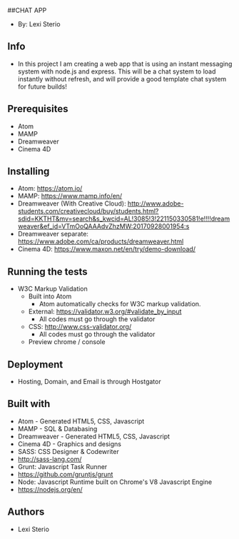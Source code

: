 ##CHAT APP
- By: Lexi Sterio

## Info
- In this project I am creating a web app that is using an instant messaging system with node.js and express. This will be a chat system to load instantly without refresh, and will provide a good template chat system for future builds!



## Prerequisites
- Atom
- MAMP
- Dreamweaver
- Cinema 4D

## Installing
- Atom: https://atom.io/
- MAMP: https://www.mamp.info/en/
- Dreamweaver (With Creative Cloud): http://www.adobe-students.com/creativecloud/buy/students.html?sdid=KKTHT&mv=search&s_kwcid=AL!3085!3!221150330581!e!!!!dreamweaver&ef_id=VTmOoQAAAdvZhzMW:20170928001954:s
- Dreamweaver separate: https://www.adobe.com/ca/products/dreamweaver.html
- Cinema 4D: https://www.maxon.net/en/try/demo-download/

## Running the tests
- W3C Markup Validation
    - Built into Atom
        - Atom automatically checks for W3C markup validation.
    - External: https://validator.w3.org/#validate_by_input
        - All codes must go through the validator
    - CSS: http://www.css-validator.org/
        - All codes must go through the validator
    - Preview chrome / console

## Deployment
- Hosting, Domain, and Email is through Hostgator


## Built with
- Atom - Generated HTML5, CSS, Javascript
- MAMP - SQL & Databasing
- Dreamweaver - Generated HTML5, CSS, Javascript
- Cinema 4D - Graphics and designs
- SASS: CSS Designer & Codewriter
 - http://sass-lang.com/
- Grunt: Javascript Task Runner
 - https://github.com/gruntjs/grunt
- Node: Javascript Runtime built on Chrome's V8 Javascript Engine
 - https://nodejs.org/en/

## Authors
- Lexi Sterio
